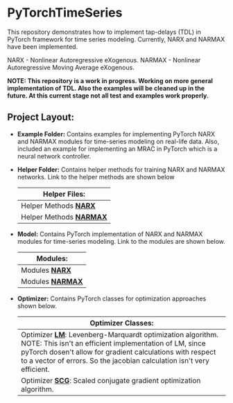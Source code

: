 # PyTorchTimeSeries

This repository demonstrates how to implement tap-delays (TDL) in PyTorch framework for time series modeling. Currently, NARX and NARMAX have been implemented.

NARX   - Nonlinear Autoregressive eXogenous.
NARMAX - Nonlinear Autoregressive Moving Average eXogenous.

**NOTE: This repository is a work in progress. Working on more general implementation of TDL. Also the examples will be cleaned up in the future. At this current stage not all test and examples work properly.**

## Project Layout:
* **Example Folder:**
Contains examples for implementing PyTorch NARX and NARMAX modules for time-series modeling on real-life data. Also, included an example for implementing an MRAC in PyTorch which is a neural network controller.

* **Helper Folder:**
Contains helper methods for training NARX and NARMAX networks. Link to the helper methods are shown below

    | Helper Files: | 
    | ------------- |
    | Helper Methods [**NARX**](https://github.com/joekelley120/PyTorchTimeSeries/blob/master/Helper/InputOutput/narx_helper_methods.py) |
    | Helper Methods [**NARMAX**](https://github.com/joekelley120/PyTorchTimeSeries/blob/master/Helper/InputOutput/narmax_helper_methods.py) |

* **Model:**
Contains PyTorch implementation of NARX and NARMAX modules for time-series modeling. Link to the modules are shown below.

    | Modules: |
    | ------------ |
    | Modules [**NARX**](https://github.com/joekelley120/PyTorchTimeSeries/blob/master/Model/InputOutput/narx_model.py) |
    | Modules [**NARMAX**](https://github.com/joekelley120/PyTorchTimeSeries/blob/master/Model/InputOutput/narmax_model.py) |

* **Optimizer:**
Contains PyTorch classes for optimization approaches shown below.

    | Optimizer Classes: |
    | ------------ |
    | Optimizer [**LM**](https://github.com/joekelley120/PyTorchTimeSeries/blob/master/Optimizer/lm.py): Levenberg-Marquardt optimization algorithm. NOTE: This isn't an efficient implementation of LM, since pyTorch dosen't allow for gradient calculations with respect to a vector of errors. So the jacobian calculation isn't very efficient. |
    | Optimizer [**SCG**](https://github.com/joekelley120/PyTorchTimeSeries/blob/master/Optimizer/scg.py): Scaled conjugate gradient optimization algorithm. |
